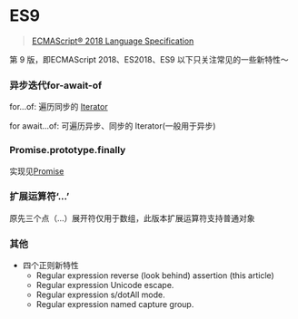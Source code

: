# ES9
> [ECMAScript® 2018 Language Specification](https://262.ecma-international.org/9.0/)

第 9 版，即ECMAScript 2018、ES2018、ES9
以下只关注常见的一些新特性～

### 异步迭代for-await-of
for...of: 遍历同步的 [Iterator](/base/javascript/iterate.md)

for await...of: 可遍历异步、同步的 Iterator(一般用于异步)

### Promise.prototype.finally
实现见[Promise](base/codeWriting/promise.md)

### 扩展运算符‘...’
原先三个点（...）展开符仅用于数组，此版本扩展运算符支持普通对象

### 其他
- 四个正则新特性
  - Regular expression reverse (look behind) assertion (this article)
  - Regular expression Unicode escape.
  - Regular expression s/dotAll mode.
  - Regular expression named capture group.

